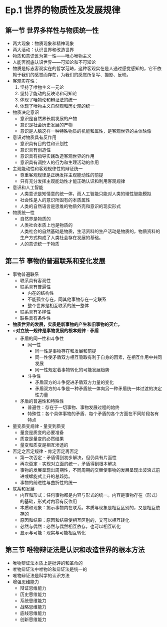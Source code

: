 # Ep.1 世界的物质性及发展规律

## 第一节 世界多样性与物质统一性

* 两大现象：物质现象和精神现象
* 两大活动：认识世界和改造世界
* 物质和意识谁为第一性——唯心唯物主义
* 人能否彻底认识世界——可知论和不可知论
* 物质是标志客观实在的哲学范畴，这种客观实在是人通过感觉感知的，它不依赖于我们的感觉而存在，为我们的感觉所复写、摄影、反映。
* 客观实在性：
  1. 坚持了唯物主义一元论
  2. 坚持了能动的反映论和可知论
  3. 体现了唯物论和辩证法的统一
  4. 体现了唯物主义自然观和历史观的统一
* 物质决定意识
  * 意识是自然界长期发展的产物
  * 意识是社会历史发展的产物
  * 意识是人脑这样一种特殊物质的机能和属性，是客观世界的主体映像
* 意识对物质具有反作用
  * 意识具有目的性和计划性
  * 意识具有创造性
  * 意识具有指导实践改造客观世界的作用
  * 意识具有调控人的行为和生理活动的作用
* 主观能动性和客观规律性的辩证统一
  * 尊重客观规律是正确发挥主观能动性的前提
  * 只有充分发挥主观能动性才能正确认识和利用客观规律
* 意识和人工智能
  * 人类意识是知情意的统一体，而人工智能只能对人类的理性智能模拟
  * 社会性是人的意识所固有的本质属性
  * 人类的自然语言是思维的物质外壳和意识的现实形式
* 物质统一性
  * 自然界是物质的
  * 人类社会本质上也是物质的  
    人类社会的自然基础是物质，生活资料的生产活动是物质的，物质资料的生产方式构成了人类社会存在发展的基础。
  * 人的意识统一于物质

## 第二节 事物的普遍联系和变化发展

* 事物普遍联系
  * 联系具有客观性
  * 联系具有普遍性
    * 内在的结构性
    * 不能孤立存在，同其他事物存在一定联系
    * 整个世界是相互联系的统一整体
  * 联系具有多样性
  * 联系具有条件性
* **物质世界的发展，实质是新事物的产生和旧事物的灭亡。**
* ⭐**对立统一规律是事物发展的根本规律 - 矛盾**
  * 矛盾的同一性和斗争性
    * 同一性
      * 同一性是事物存在和发展和前提
      * 同一性使矛盾双方相互吸取有利于自身的因素，在相互作用中共同发展
      * 同一性规定着事物转化的可能发展趋势
    * 斗争性
      * 矛盾双方的斗争促进矛盾双方力量的变化
      * 矛盾双方的斗争是一种矛盾统一体向另一种矛盾统一体过渡的决定性力量
  * 矛盾的普遍性和特殊性
    * 普遍性：存在于一切事物、事物发展过程的始终
    * 特殊性：各个具体事物的矛盾、每个矛盾的各个方面在不同阶段各有特点
* 量变质变规律 - 量变到质变
  * 量变是质变的必要准备
  * 质变是量变的必然结果
  * 量变和质变是相互渗透的
* 否定之否定规律 - 肯定否定再否定
  * 第一次否定 - 矛盾得到初步解决，但仍具有片面性
  * 再次否定 - 实现对立面的统一，矛盾得到根本解决
  * 事物的发展呈现出周期性，不同周期的交替使事物的发展呈现出波浪式前进或螺旋式上升的总趋势。
  * 事物的前进性与曲折性的统一
* 联系和发展
  * 内容和形式：任何事物都是内容与形式的统一。内容是事物存在（形式）的基础，形式对内容有反作用
  * 本质和现象：揭示事物内在联系。本质与现象是相互区别的，又是相互依存的
  * 原因和结果：原因和结果使相互区别的，又可以相互转化
  * 必然与偶然：必然与偶然相互依存，也可以相互转化
  * 显示与可能：现实与可能相互转化

## 第三节 唯物辩证法是认识和改造世界的根本方法

* 唯物辩证法本质上是批评的和革命的
* 唯物辩证法中唯物论和辩证法是统一的
* 唯物辩证法是科学的认识方法
* 增强思维能力
  * 辩证思维能力
  * 历史思维能力
  * 系统思维能力
  * 战略思维能力
  * 底线思维能力
  * 创新思维能力